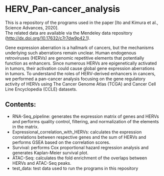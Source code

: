 # HERV_Pan-cancer_analysis

This is a repository of the programs used in the paper [Ito and Kimura et al., Science Advances, 2020].  
The related data are available via the Mendeley data repository (http://dx.doi.org/10.17632/c7r7dw9p42.1).

Gene expression aberration is a hallmark of cancers, but the mechanisms underlying such aberrations remain unclear. Human endogenous retroviruses (HERVs) are genomic repetitive elements that potentially function as enhancers. Since numerous HERVs are epigenetically activated in tumors, their activation could cause global gene expression aberrations in tumors. To understand the roles of HERV-derived enhancers in cancers, we performed a pan-cancer analysis focusing on the gene regulatory activity of HERVs using The Cancer Genome Atlas (TCGA) and Cancer Cell Line Encyclopedia (CCLE) datasets.

## Contents: 
* RNA-Seq_pipeline: generates the expression matrix of genes and HERVs and performs quality control, filtering, and normalization of the elements in the matrix.
* Expressional_correlation_with_HERVs: calculates the expression correlations between respective genes and the sum of HERVs and performs GSEA based on the correlation scores.
* Survival: performs Cox proportional hazard regression analysis and generates Kaplan-Meier survival plot.
* ATAC-Seq: calculates the fold enrichment of the overlaps between HERVs and ATAC-Seq peaks.
* test_data: test data used to run the programs in this repository
